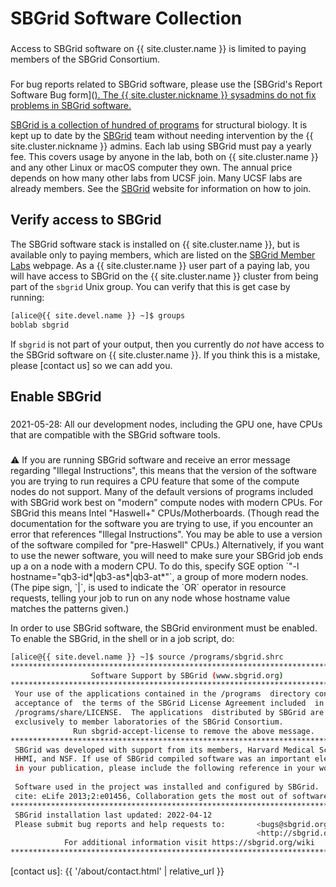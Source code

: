 # SBGrid Software Collection

<div class="alert alert-warning" role="alert" style="margin-top: 3ex" markdown="1">
Access to SBGrid software on {{ site.cluster.name }} is limited to paying members of the SBGrid Consortium.
</div>

<div class="alert alert-warning" role="alert" style="margin-top: 3ex" markdown="1">
For bug reports related to SBGrid software, please use the
[SBGrid's Report Software Bug form](<a href="https://sbgrid.org/help/?tab=bug">).
The {{ site.cluster.nickname }} sysadmins do not fix problems in SBGrid software.
</div>

SBGrid is a [collection of hundred of programs](https://sbgrid.org/software/)
for structural biology.  It is kept up to date by the [SBGrid] team
without needing intervention by the {{ site.cluster.nickname }} admins.
Each lab using SBGrid must pay a yearly fee. This covers usage by anyone
in the lab, both on {{ site.cluster.name }} and any other Linux or macOS
computer they own. The annual price depends on how many other labs from
UCSF join. Many UCSF labs are already members.
See the [SBGrid] website for information on how to join.


## Verify access to SBGrid

The SBGrid software stack is installed on {{ site.cluster.name }}, but
is available only to paying members, which are listed on the
[SBGrid Member Labs] webpage.  As a {{ site.cluster.name }} user part
of a paying lab, you will have access to SBGrid on the
{{ site.cluster.name }} cluster from being part of the `sbgrid` Unix
group.  You can verify that this is get case by running:

<!-- code-block label="groups" -->
```sh
[alice@{{ site.devel.name }} ~]$ groups
boblab sbgrid
```

If `sbgrid` is not part of your output, then you currently do _not_
have access to the SBGrid software on {{ site.cluster.name }}.  If you
think this is a mistake, please [contact us] so we can add you.


## Enable SBGrid

<div class="alert alert-info" role="alert" style="margin-top: 3ex" markdown="1">
2021-05-28: All our development nodes, including the GPU one, have
CPUs that are compatible with the SBGrid software tools.
</div>

<div class="alert alert-warning" role="alert" style="margin-top: 3ex" markdown="1">
<span>⚠️</span> If you are running SBGrid software and receive an error
message regarding "Illegal Instructions", this means that the version
of the software you are trying to run requires a CPU feature that some
of the compute nodes do not support. Many of the default versions of
programs included with SBGrid work best on "modern" compute nodes with
modern CPUs. For SBGrid this means Intel "Haswell+"
CPUs/Motherboards. (Though read the documentation for the software you
are trying to use, if you encounter an error that references "Illegal
Instructions". You may be able to use a version of the software
compiled for "pre-Haswell" CPUs.)  Alternatively, if you want to use
the newer software, you will need to make sure your SBGrid job ends up
a on a node with a modern CPU. To do this, specify SGE option
`"-l hostname="qb3-id*|qb3-as*|qb3-at*"`, a group of
more modern nodes. (The pipe sign, `|`, is used to indicate
the `OR` operator in resource requests, telling your job to
run on any node whose hostname value matches the patterns given.)
</div>

In order to use SBGrid software, the SBGrid environment must be
enabled.  To enable the SBGrid, in the shell or in a job script, do:

<!-- code-block label="sbgrid" -->
```sh
[alice@{{ site.devel.name }} ~]$ source /programs/sbgrid.shrc
********************************************************************************
                  Software Support by SBGrid (www.sbgrid.org)
********************************************************************************
 Your use of the applications contained in the /programs  directory constitutes
 acceptance of  the terms of the SBGrid License Agreement included  in the file
 /programs/share/LICENSE.  The applications  distributed by SBGrid are licensed
 exclusively to member laboratories of the SBGrid Consortium.
              Run sbgrid-accept-license to remove the above message.  
********************************************************************************
 SBGrid was developed with support from its members, Harvard Medical School,    
 HHMI, and NSF. If use of SBGrid compiled software was an important element     
 in your publication, please include the following reference in your work:      
                                                                                
 Software used in the project was installed and configured by SBGrid.           
 cite: eLife 2013;2:e01456, Collaboration gets the most out of software.
********************************************************************************
 SBGrid installation last updated: 2022-04-12
 Please submit bug reports and help requests to:       <bugs@sbgrid.org>  or
                                                       <http://sbgrid.org/bugs>
            For additional information visit https://sbgrid.org/wiki
********************************************************************************
```


[SBGrid]: https://sbgrid.org/
[SBGrid Member Labs]: https://sbgrid.org/members/order/-institutions/
[contact us]: {{ '/about/contact.html' | relative_url }}

<style>
dt {
  margin-top: 1ex;
}
</style>  

